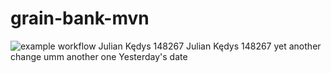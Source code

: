 # grain-bank-mvn
![example workflow](https://github.com/juliankedys/grain-bank-mvn/actions/workflows/ci.yml/badge.svg)
Julian Kędys
148267
Julian Kędys
148267
yet another change
umm another one
Yesterday's date
